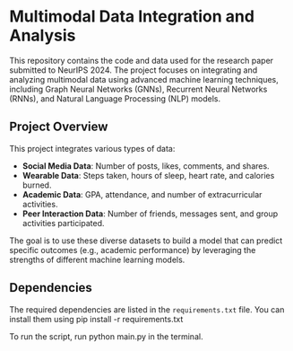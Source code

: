 # Multimodal Data Integration and Analysis

This repository contains the code and data used for the research paper submitted to NeurIPS 2024. The project focuses on integrating and analyzing multimodal data using advanced machine learning techniques, including Graph Neural Networks (GNNs), Recurrent Neural Networks (RNNs), and Natural Language Processing (NLP) models.

## Project Overview

This project integrates various types of data:
- **Social Media Data**: Number of posts, likes, comments, and shares.
- **Wearable Data**: Steps taken, hours of sleep, heart rate, and calories burned.
- **Academic Data**: GPA, attendance, and number of extracurricular activities.
- **Peer Interaction Data**: Number of friends, messages sent, and group activities participated.

The goal is to use these diverse datasets to build a model that can predict specific outcomes (e.g., academic performance) by leveraging the strengths of different machine learning models.

## Dependencies

The required dependencies are listed in the `requirements.txt` file. You can install them using pip install -r requirements.txt

To run the script, run python main.py in the terminal.

